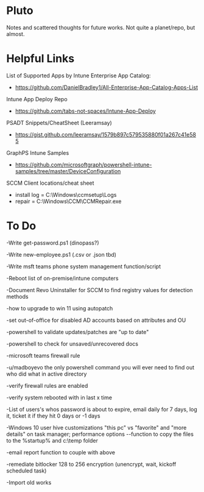 # Pluto
Notes and scattered thoughts for future works.  Not quite a planet/repo, but almost. 

# Helpful Links

List of Supported Apps by Intune Enterprise App Catalog: 
- https://github.com/DanielBradley1/All-Enterprise-App-Catalog-Apps-List

Intune App Deploy Repo
- https://github.com/tabs-not-spaces/Intune-App-Deploy

PSADT Snippets/CheatSheet (Leeramsay)
- https://gist.github.com/leeramsay/1579b897c579535880f01a267c41e585

GraphPS Intune Samples
- https://github.com/microsoftgraph/powershell-intune-samples/tree/master/DeviceConfiguration

SCCM Client locations/cheat sheet
- install log = C:\Windows\ccmsetup\Logs
- repair = C:\Windows\CCM\CCMRepair.exe
  
# To Do 

-Write get-password.ps1 (dinopass?)

-Write new-employee.ps1 (.csv or .json tbd)

-Write msft teams phone system management function/script

-Reboot list of on-premise/intune computers

-Document Revo Uninstaller for SCCM to find registry values for detection methods

-how to upgrade to win 11 using autopatch

-set out-of-office for disabled AD accounts based on attributes and OU

-powershell to validate updates/patches are "up to date"

-powershell to check for unsaved/unrecovered docs

-microsoft teams firewall rule 

-u/madboyevo the only powershell command you will ever need to find out who did what in active directory

-verify firewall rules are enabled

-verify system rebooted with in last x time

-List of users's whos password is about to expire, email daily for 7 days, log it, ticket it if they hit 0 days or -1 days

-Windows 10 user hive customizations "this pc" vs "favorite" and "more details" on task manager; performance options
--function to copy the files to the %startup% and c:\temp folder

-email report function to couple with above

-remediate bitlocker 128 to 256 encryption (unencrypt, wait, kickoff scheduled task)


-Import old works


